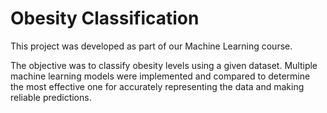 # Obesity Classification

This project was developed as part of our Machine Learning course.

The objective was to classify obesity levels using a given dataset. Multiple machine learning models were implemented and compared to determine the most effective one for accurately representing the data and making reliable predictions.
